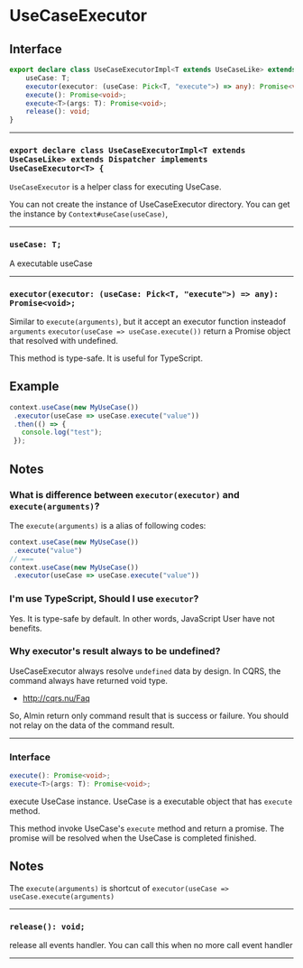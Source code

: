 # UseCaseExecutor
<!-- THIS DOCUMENT IS AUTOMATICALLY GENERATED FROM src/*.ts -->
<!-- Please edit src/*.ts and `npm run build:docs:api` -->


## Interface

```typescript
export declare class UseCaseExecutorImpl<T extends UseCaseLike> extends Dispatcher implements UseCaseExecutor<T> {
    useCase: T;
    executor(executor: (useCase: Pick<T, "execute">) => any): Promise<void>;
    execute(): Promise<void>;
    execute<T>(args: T): Promise<void>;
    release(): void;
}
```

----

### `export declare class UseCaseExecutorImpl<T extends UseCaseLike> extends Dispatcher implements UseCaseExecutor<T> {`


`UseCaseExecutor` is a helper class for executing UseCase.

You can not create the instance of UseCaseExecutor directory.
You can get the instance by `Context#useCase(useCase)`,

----

### `useCase: T;`


A executable useCase

----

### `executor(executor: (useCase: Pick<T, "execute">) => any): Promise<void>;`


Similar to `execute(arguments)`, but it accept an executor function insteadof `arguments`
`executor(useCase => useCase.execute())` return a Promise object that resolved with undefined.

This method is type-safe. It is useful for TypeScript.

## Example

```js
context.useCase(new MyUseCase())
 .executor(useCase => useCase.execute("value"))
 .then(() => {
   console.log("test");
 });
```

## Notes

### What is difference between `executor(executor)` and `execute(arguments)`?

The `execute(arguments)` is a alias of following codes:

```js
context.useCase(new MyUseCase())
 .execute("value")
// ===
context.useCase(new MyUseCase())
 .executor(useCase => useCase.execute("value"))
```

### I'm use TypeScript, Should I use `executor`?

Yes. It is type-safe by default.
In other words, JavaScript User have not benefits.

### Why executor's result always to be undefined?

UseCaseExecutor always resolve `undefined` data by design.
In CQRS, the command always have returned void type.

- http://cqrs.nu/Faq

So, Almin return only command result that is success or failure.
You should not relay on the data of the command result.

----

### Interface 
```typescript
execute(): Promise<void>;
execute<T>(args: T): Promise<void>;
```


execute UseCase instance.
UseCase is a executable object that has `execute` method.

This method invoke UseCase's `execute` method and return a promise<void>.
The promise will be resolved when the UseCase is completed finished.

## Notes

The `execute(arguments)` is shortcut of `executor(useCase => useCase.execute(arguments)`

----

### `release(): void;`


release all events handler.
You can call this when no more call event handler

----

